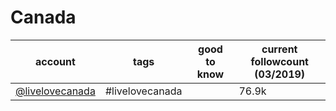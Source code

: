 # Canada
|                                          account                                           |       tags       | good to know | current followcount (03/2019) |
| ------------------------------------------------------------------------------------------ | ---------------- | ------------ | ----------------------------- |
| [@livelovecanada](https://www.instagram.com/livelovecanada/)                               | #livelovecanada  |              |76.9k|
